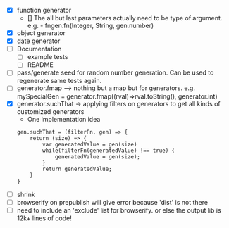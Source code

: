 - [X] function generator
    - [] The all but last parameters actually need to be type of argument. e.g. - fngen.fn(Integer, String, gen.number)
- [X] object generator
- [X] date generator
- [ ] Documentation
    - [ ] example tests
    - [ ] README
- [ ] pass/generate seed for random number generation. Can be used to regenerate same tests again.
- [ ] generator.fmap --> nothing but a map but for generators. e.g. mySpecialGen = generator.fmap((rval)=>rval.toString(), generator.int)
- [X] generator.suchThat -> applying filters on generators to get all kinds of customized generators
    - One implementation idea
    ```
    gen.suchThat = (filterFn, gen) => {
        return (size) => {
            var generatedValue = gen(size)
            while(filterFn(generatedValue) !== true) {
                generatedValue = gen(size);
            }
            return generatedValue;
        }
    }
    ```
- [ ] shrink
- [ ] browserify on prepublish will give error because 'dist' is not there
- [ ] need to include an 'exclude' list for browserify. or else the output lib is 12k+ lines of code!